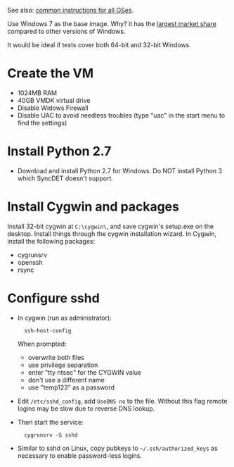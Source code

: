 See also: [common instructions for all OSes](common.html).

Use Windows 7 as the base image. Why? it has the [largest market share](http://thenextweb.com/microsoft/2014/03/01/windows-8-1-now-4-30-market-share-windows-8-falls-6-38/) compared to other versions of Windows.

It would be ideal if tests cover both 64-bit and 32-bit Windows.

# Create the VM

- 1024MB RAM
- 40GB VMDK virtual drive
- Disable Widows Firewall
- Disable UAC to avoid needless troubles (type "uac" in the start menu to find the settings)

# Install Python 2.7

- Download and install Python 2.7 for Windows. Do NOT install Python 3 which SyncDET doesn't support.

# Install Cygwin and packages

Install 32-bit cygwin at `C:\cygwin\`, and save cygwin's setup.exe on the desktop. Install things through the cygwin installation wizard. In Cygwin, install the following packages:

- cygrunsrv
- openssh
- rsync

# Configure sshd

- In cygwin (run as administrator):

        ssh-host-config 

   When prompted:
   
   - overwrite both files
   - use privilege separation
   - enter "tty ntsec" for the CYGWIN value
   - don't use a different name
   - use "temp123" as a password

- Edit `/etc/sshd_config`, add `UseDNS no` to the file. Without this flag remote logins may be slow due to reverse DNS lookup.

- Then start the service:

        cygrunsrv -S sshd

- Similar to sshd on Linux, copy pubkeys to `~/.ssh/authorized_keys` as necessary to enable password-less logins.